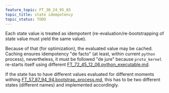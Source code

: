 ```yaml
---
feature_topic: FT_30_24_95_65
topic_title: state idempotency
topic_status: TODO
---
```


Each state value is treated as idempotent (re-evaluation/re-bootstrapping of state value must yield the same value).

Because of that (for optimization), the evaluated value may be cached.
Caching ensures idempotency "de facto" (at least, within current `python` process),
nevertheless, it must be followed "de jure" because `proto_kernel` re-starts itself using
different [FT_72_45_12_06.python_executable.md][FT_72_45_12_06.python_executable.md].

If the state has to have different values evaluated for different moments withing [FT_57_87_94_94.bootstrap_process.md][FT_57_87_94_94.bootstrap_process.md],
this has to be two different states (different names) and implemented accordingly.

[FT_72_45_12_06.python_executable.md]: FT_72_45_12_06.python_executable.md
[FT_57_87_94_94.bootstrap_process.md]: FT_57_87_94_94.bootstrap_process.md
